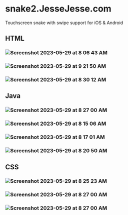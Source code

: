 # snake2.JesseJesse.com
Touchscreen snake with swipe support for iOS & Android
## HTML
### ![Screenshot 2023-05-29 at 8 06 43 AM](https://github.com/sudo-self/snake2.JesseJesse.com/assets/119916323/0eea43cb-c16f-4daf-8706-934aa5e1e8ea)
### ![Screenshot 2023-05-29 at 9 21 50 AM](https://github.com/sudo-self/snake2.JesseJesse.com/assets/119916323/0ae76cea-8e91-49ac-aa87-a72e2bca275d)
### ![Screenshot 2023-05-29 at 8 30 12 AM](https://github.com/sudo-self/snake2.JesseJesse.com/assets/119916323/32856239-8c78-4b2f-bd3a-ebe985ae1eb6)
## Java 
### ![Screenshot 2023-05-29 at 8 27 00 AM](https://github.com/sudo-self/snake2.JesseJesse.com/assets/119916323/fa3e8a6c-a2c3-4739-9e18-95bcafd5c515)
### ![Screenshot 2023-05-29 at 8 15 06 AM](https://github.com/sudo-self/snake2.JesseJesse.com/assets/119916323/f3a95e70-fe69-42e2-ada6-6fcab8f5f1f8)
### ![Screenshot 2023-05-29 at 8 17 01 AM](https://github.com/sudo-self/snake2.JesseJesse.com/assets/119916323/4ffc6ca2-c7f6-4add-abe7-0af5fd0f4b85)
### ![Screenshot 2023-05-29 at 8 20 50 AM](https://github.com/sudo-self/snake2.JesseJesse.com/assets/119916323/6592585e-e63b-431b-bb06-c529bbb2bafc)
## CSS
### ![Screenshot 2023-05-29 at 8 25 23 AM](https://github.com/sudo-self/snake2.JesseJesse.com/assets/119916323/728144d9-c6be-4ccc-8478-68b3c74660af)
### ![Screenshot 2023-05-29 at 8 27 00 AM](https://github.com/sudo-self/snake2.JesseJesse.com/assets/119916323/1b95eb3a-008c-4863-b8ef-14cb7ec173b7)
### ![Screenshot 2023-05-29 at 8 27 00 AM](https://github.com/sudo-self/snake2.JesseJesse.com/assets/119916323/2dad98ab-a3bb-4df0-9b6c-c9359037d941)

